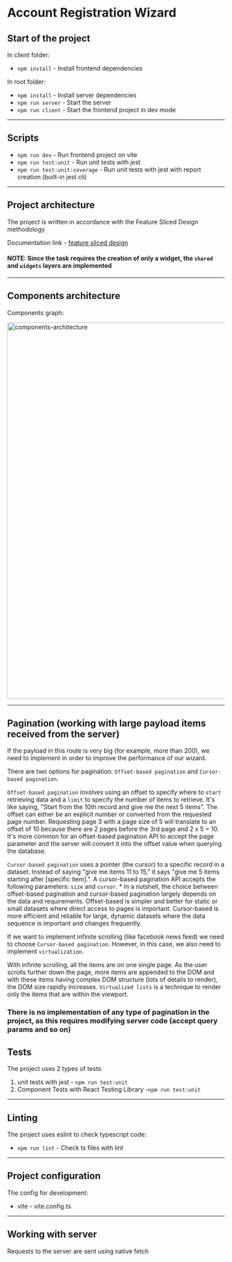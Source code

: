# Account Registration Wizard

## Start of the project

In client folder:
- `npm install` - Install frontend dependencies

In root folder:
- `npm install` - Install server dependencies 
- `npm run server` - Start the server
- `npm run client` - Start the frontend project in dev mode

----

## Scripts

- `npm run dev` - Run frontend project on vite
- `npm run test:unit` - Run unit tests with jest
- `npm run test:unit:coverage` - Run unit tests with jest with report creation (built-in jest cli)

----

## Project architecture

The project is written in accordance with the Feature Sliced Design methodology

Documentation link - [feature sliced design](https://feature-sliced.design/docs/get-started/tutorial)

#### NOTE: Since the task requires the creation of only a widget, the `shared` and `widgets` layers are implemented

----

## Components architecture

Components graph:

<img width="870" alt="components-architecture" src="https://github.com/Artem-Chebotarev/frontend-technical-challenge/assets/77831411/12c8806f-9250-4c11-8288-86e4bb89a285">

----

## Pagination (working with large payload items received from the server)

If the payload in this route is very big (for example, more than 200), we need to implement
in order to improve the performance of our wizard.
 
There are two options for pagination: `Offset-based pagination` and `Cursor-based pagination`.

`Offset-based pagination` involves using an offset to specify where to `start` retrieving data 
and a `limit` to specify the number of items to retrieve. It's like saying, "Start from the 10th 
record and give me the next 5 items". The offset can either be an explicit number or converted 
from the requested page number. Requesting page 3 with a page size of 5 will translate to an 
offset of 10 because there are 2 pages before the 3rd page and 2 x 5 = 10. It's more common 
for an offset-based pagination API to accept the page parameter and the server will convert 
it into the offset value when querying the database.

`Cursor-based pagination` uses a pointer (the cursor) to a specific record in a dataset. Instead 
of saying "give me items 11 to 15," it says "give me 5 items starting after [specific item].".
A cursor-based pagination API accepts the following parameters: `size` and `cursor`.
 *
In a nutshell, the choice between offset-based pagination and cursor-based pagination largely 
depends on the data and requirements. Offset-based is simpler and better for static or small 
datasets where direct access to pages is important. Cursor-based is more efficient and reliable 
for large, dynamic datasets where the data sequence is important and changes frequently.
 
If we want to implement infinite scrolling (like facebook news feed) we need to choose `Cursor-based pagination`.
However, in this case, we also need to implement `virtualization`.
 
With infinite scrolling, all the items are on one single page. As the user scrolls further down 
the page, more items are appended to the DOM and with these items having complex DOM structure 
(lots of details to render), the DOM size rapidly increases. `Virtualized lists` is a technique 
to render only the items that are within the viewport.
 
### There is no implementation of any type of pagination in the project, as this requires modifying server code (accept query params and so on)


## Tests

The project uses 2 types of tests:
1) unit tests with jest - `npm run test:unit`
2) Component Tests with React Testing Library -`npm run test:unit`

----

## Linting

The project uses eslint to check typescript code: 
 - `npm run lint` - Check ts files with lint

----

## Project configuration

The config for development:
- vite - vite.config.ts

----

## Working with server

Requests to the server are sent using native fetch
